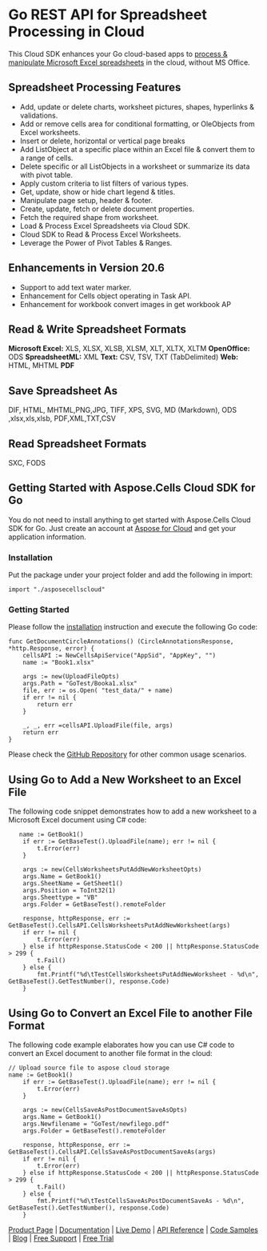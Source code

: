 # Go REST API for Spreadsheet Processing in Cloud

This Cloud SDK enhances your Go cloud-based apps to [process & manipulate Microsoft Excel spreadsheets](https://products.aspose.cloud/cells/go) in the cloud, without MS Office.

## Spreadsheet Processing Features

- Add, update or delete charts, worksheet pictures, shapes, hyperlinks & validations.
- Add or remove cells area for conditional formatting, or OleObjects from Excel worksheets.
- Insert or delete, horizontal or vertical page breaks
- Add ListObject at a specific place within an Excel file & convert them to a range of cells.
- Delete specific or all ListObjects in a worksheet or summarize its data with pivot table.
- Apply custom criteria to list filters of various types.
- Get, update, show or hide chart legend & titles.
- Manipulate page setup, header & footer.
- Create, update, fetch or delete document properties.
- Fetch the required shape from worksheet.
- Load & Process Excel Spreadsheets via Cloud SDK.
- Cloud SDK to Read & Process Excel Worksheets.
- Leverage the Power of Pivot Tables & Ranges.

## Enhancements in Version 20.6

- Support to add text water marker.
- Enhancement for Cells object operating in Task API.
- Enhancement for workbook convert images in get workbook AP

## Read & Write Spreadsheet Formats

**Microsoft Excel:** XLS, XLSX, XLSB, XLSM, XLT, XLTX, XLTM
**OpenOffice:** ODS
**SpreadsheetML:** XML
**Text:** CSV, TSV, TXT (TabDelimited)
**Web:** HTML, MHTML
**PDF**

## Save Spreadsheet As

DIF, HTML, MHTML,PNG,JPG, TIFF, XPS, SVG, MD (Markdown), ODS ,xlsx,xls,xlsb, PDF,XML,TXT,CSV

## Read Spreadsheet Formats

SXC, FODS

## Getting Started with Aspose.Cells Cloud SDK for Go

You do not need to install anything to get started with Aspose.Cells Cloud SDK for Go. Just create an account at [Aspose for Cloud](https://dashboard.aspose.cloud/#/apps) and get your application information.

### Installation
Put the package under your project folder and add the following in import:
```golang
import "./asposecellscloud"
```
### Getting Started

Please follow the [installation](#installation) instruction and execute the following Go code:

```golang
func GetDocumentCircleAnnotations() (CircleAnnotationsResponse, *http.Response, error) {
    cellsAPI := NewCellsApiService("AppSid", "AppKey", "")
	name := "Book1.xlsx"	

	args := new(UploadFileOpts)
	args.Path = "GoTest/Booka1.xlsx"
	file, err := os.Open( "test_data/" + name)
	if err != nil {
		return err
	}

	_, _, err =cellsAPI.UploadFile(file, args)
	return err
}
```

Please check the [GitHub Repository](https://github.com/aspose-cells-cloud/aspose-cells-cloud-go) for other common usage scenarios.

## Using Go to Add a New Worksheet to an Excel File

The following code snippet demonstrates how to add a new worksheet to a Microsoft Excel document using C# code:

```golang
   name := GetBook1()
	if err := GetBaseTest().UploadFile(name); err != nil {
		t.Error(err)
	}

	args := new(CellsWorksheetsPutAddNewWorksheetOpts)
	args.Name = GetBook1()
	args.SheetName = GetSheet1()
	args.Position = ToInt32(1)
	args.Sheettype = "VB"
	args.Folder = GetBaseTest().remoteFolder

	response, httpResponse, err := GetBaseTest().CellsAPI.CellsWorksheetsPutAddNewWorksheet(args)
	if err != nil {
		t.Error(err)
	} else if httpResponse.StatusCode < 200 || httpResponse.StatusCode > 299 {
		t.Fail()
	} else {
		fmt.Printf("%d\tTestCellsWorksheetsPutAddNewWorksheet - %d\n", GetBaseTest().GetTestNumber(), response.Code)
	}
```

## Using Go to Convert an Excel File to another File Format

The following code example elaborates how you can use C# code to convert an Excel document to another file format in the cloud:

```golang
// Upload source file to aspose cloud storage
name := GetBook1()
	if err := GetBaseTest().UploadFile(name); err != nil {
		t.Error(err)
	}

	args := new(CellsSaveAsPostDocumentSaveAsOpts)
	args.Name = GetBook1()
	args.Newfilename = "GoTest/newfilego.pdf"
	args.Folder = GetBaseTest().remoteFolder

	response, httpResponse, err := GetBaseTest().CellsAPI.CellsSaveAsPostDocumentSaveAs(args)
	if err != nil {
		t.Error(err)
	} else if httpResponse.StatusCode < 200 || httpResponse.StatusCode > 299 {
		t.Fail()
	} else {
		fmt.Printf("%d\tTestCellsSaveAsPostDocumentSaveAs - %d\n", GetBaseTest().GetTestNumber(), response.Code)
	}
```

[Product Page](https://products.aspose.cloud/cells/go) | [Documentation](https://docs.aspose.cloud/display/cellscloud/Home) | [Live Demo](https://products.aspose.app/cells/family) | [API Reference](https://apireference.aspose.cloud/cells/) | [Code Samples](https://github.com/aspose-cells-cloud/aspose-cells-cloud-go) | [Blog](https://blog.aspose.cloud/category/cells/) | [Free Support](https://forum.aspose.cloud/c/cells) | [Free Trial](https://dashboard.aspose.cloud/#/apps)




